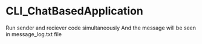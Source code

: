 # CLI_ChatBasedApplication
Run sender and reciever code simultaneously
And the message will be seen in message_log.txt file
